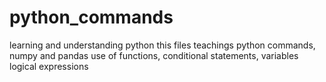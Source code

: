 # python_commands
learning and understanding python
this files teachings python commands, numpy and pandas
use of functions, conditional statements, variables
logical expressions
